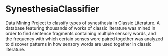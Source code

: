 # SynesthesiaClassifier
Data Mining Project to classify types of synesthesia in Classic Literature.  A database featuring thousands of works of classic literature was mined in order to find sentence fragments containing multiple sensory words, and the frequency with which certain senses were paired together was analyzed to discover patterns in how sensory words are used together in classic literature.
